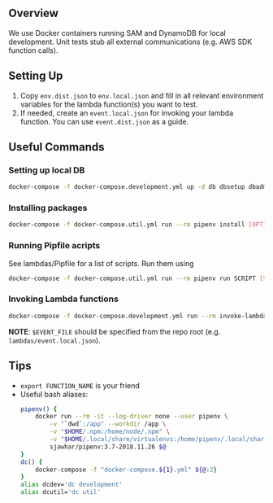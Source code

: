 ## Overview
We use Docker containers running SAM and DynamoDB for local development. Unit tests stub all external communications (e.g. AWS SDK function calls).

## Setting Up
1. Copy `env.dist.json` to `env.local.json` and fill in all relevant environment variables for the lambda function(s) you want to test.
2. If needed, create an `event.local.json` for invoking your lambda function. You can use `event.dist.json` as a guide.

## Useful Commands
### Setting up local DB
```bash
docker-compose -f docker-compose.development.yml up -d db dbsetup dbadmin
```

### Installing packages
```bash
docker-compose -f docker-compose.util.yml run --rm pipenv install [OPTIONS]
```

### Running Pipfile acripts
See lambdas/Pipfile for a list of scripts. Run them using
```bash
docker-compose -f docker-compose.util.yml run --rm pipenv run SCRIPT [SCRIPT_OPTIONS]
```

### Invoking Lambda functions
```bash
docker-compose -f docker-compose.development.yml run --rm invoke-lambda $EVENT_FILE $FUNCTION_NAME
```
**NOTE**: `$EVENT_FILE` should be specified from the repo root (e.g. `lambdas/event.local.json`).

## Tips
* `export FUNCTION_NAME` is your friend
* Useful bash aliases:
    ```bash
    pipenv() {
        docker run --rm -it --log-driver none --user pipenv \
            -v "`dwd`:/app" --workdir /app \
            -v "$HOME/.npm:/home/node/.npm" \
            -v "$HOME/.local/share/virtualenvs:/home/pipenv/.local/share/virtualenvs" \
            sjawhar/pipenv:3.7-2018.11.26 $@
    }
    dc() {
        docker-compose -f "docker-compose.${1}.yml" ${@:2}
    }
    alias dcdev='dc development'
    alias dcutil='dc util'
    ```